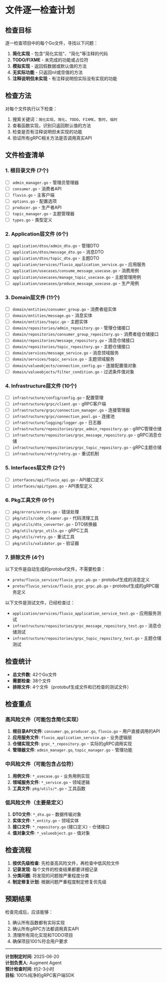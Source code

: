 # 文件逐一检查计划

## 检查目标

逐一检查项目中的每个Go文件，寻找以下问题：
1. **简化实现** - 包含"简化实现"、"简化"等注释的代码
2. **TODO/FIXME** - 未完成的功能或占位符
3. **模拟实现** - 返回假数据或默认值的方法
4. **无实际功能** - 只返回nil或空值的方法
5. **注释说明但未实现** - 有注释说明但实际没有实现的功能

## 检查方法

对每个文件执行以下检查：
1. 搜索关键词：`简化实现`、`简化`、`TODO`、`FIXME`、`暂时`、`临时`
2. 查看函数实现，识别只返回默认值的方法
3. 检查是否有注释说明但未实现的功能
4. 验证所有gRPC相关方法是否调用真实API

## 文件检查清单

### 1. 根目录文件 (7个)
- [ ] `admin_manager.go` - 管理员管理器
- [ ] `consumer.go` - 消费者API
- [ ] `fluvio.go` - 主客户端
- [ ] `options.go` - 配置选项
- [ ] `producer.go` - 生产者API
- [ ] `topic_manager.go` - 主题管理器
- [ ] `types.go` - 类型定义

### 2. Application层文件 (6个)
- [ ] `application/dtos/admin_dto.go` - 管理DTO
- [ ] `application/dtos/message_dto.go` - 消息DTO
- [ ] `application/dtos/topic_dto.go` - 主题DTO
- [ ] `application/services/fluvio_application_service.go` - 应用服务
- [ ] `application/usecases/consume_message_usecase.go` - 消费用例
- [ ] `application/usecases/manage_topic_usecase.go` - 主题管理用例
- [ ] `application/usecases/produce_message_usecase.go` - 生产用例

### 3. Domain层文件 (11个)
- [ ] `domain/entities/consumer_group.go` - 消费者组实体
- [ ] `domain/entities/message.go` - 消息实体
- [ ] `domain/entities/topic.go` - 主题实体
- [ ] `domain/repositories/admin_repository.go` - 管理仓储接口
- [ ] `domain/repositories/consumer_group_repository.go` - 消费者组仓储接口
- [ ] `domain/repositories/message_repository.go` - 消息仓储接口
- [ ] `domain/repositories/topic_repository.go` - 主题仓储接口
- [ ] `domain/services/message_service.go` - 消息领域服务
- [ ] `domain/services/topic_service.go` - 主题领域服务
- [ ] `domain/valueobjects/connection_config.go` - 连接配置值对象
- [ ] `domain/valueobjects/filter_condition.go` - 过滤条件值对象

### 4. Infrastructure层文件 (10个)
- [ ] `infrastructure/config/config.go` - 配置管理
- [ ] `infrastructure/grpc/client.go` - gRPC客户端
- [ ] `infrastructure/grpc/connection_manager.go` - 连接管理器
- [ ] `infrastructure/grpc/connection_pool.go` - 连接池
- [ ] `infrastructure/logging/logger.go` - 日志器
- [ ] `infrastructure/repositories/grpc_admin_repository.go` - gRPC管理仓储
- [ ] `infrastructure/repositories/grpc_message_repository.go` - gRPC消息仓储
- [ ] `infrastructure/repositories/grpc_topic_repository.go` - gRPC主题仓储
- [ ] `infrastructure/retry/retry.go` - 重试机制

### 5. Interfaces层文件 (2个)
- [ ] `interfaces/api/fluvio_api.go` - API接口定义
- [ ] `interfaces/api/types.go` - API类型定义

### 6. Pkg工具文件 (6个)
- [ ] `pkg/errors/errors.go` - 错误处理
- [ ] `pkg/utils/code_cleaner.go` - 代码清理工具
- [ ] `pkg/utils/dto_converter.go` - DTO转换器
- [ ] `pkg/utils/grpc_utils.go` - gRPC工具
- [ ] `pkg/utils/retry.go` - 重试工具
- [ ] `pkg/utils/validator.go` - 验证器

### 7. 排除文件 (4个)
以下文件是自动生成的protobuf文件，不需要检查：
- `proto/fluvio_service/fluvio_grpc.pb.go` - protobuf生成的消息定义
- `proto/fluvio_service/fluvio_grpc_grpc.pb.go` - protobuf生成的gRPC服务定义

以下文件是测试文件，已经检查过：
- `application/services/fluvio_application_service_test.go` - 应用服务测试
- `infrastructure/repositories/grpc_message_repository_test.go` - 消息仓储测试
- `infrastructure/repositories/grpc_topic_repository_test.go` - 主题仓储测试

## 检查统计

- **总文件数**: 42个Go文件
- **需要检查**: 38个文件
- **排除文件**: 4个文件（protobuf生成文件和已检查的测试文件）

## 检查重点

### 高风险文件（可能包含简化实现）
1. **根目录API文件**: `consumer.go`, `producer.go`, `fluvio.go` - 用户直接调用的API
2. **应用服务文件**: `fluvio_application_service.go` - 业务逻辑层
3. **仓储实现文件**: `grpc_*_repository.go` - 实际的gRPC调用实现
4. **管理器文件**: `admin_manager.go`, `topic_manager.go` - 管理功能

### 中风险文件（可能包含占位符）
1. **用例文件**: `*_usecase.go` - 业务用例实现
2. **领域服务文件**: `*_service.go` - 领域逻辑
3. **工具文件**: `pkg/utils/*.go` - 工具函数

### 低风险文件（主要是定义）
1. **DTO文件**: `*_dto.go` - 数据传输对象
2. **实体文件**: `*_entity.go` - 领域实体
3. **接口文件**: `*_repository.go` (接口定义) - 仓储接口
4. **值对象文件**: `*_valueobject.go` - 值对象

## 检查流程

1. **按优先级检查**: 先检查高风险文件，再检查中低风险文件
2. **记录发现**: 每个文件的检查结果都要详细记录
3. **分类问题**: 将发现的问题按严重程度分类
4. **制定修复计划**: 根据问题严重程度制定修复优先级

## 预期结果

检查完成后，应该能够：
1. 确认所有函数都有实际实现
2. 确认所有gRPC方法都调用真实API
3. 清理所有简化实现和TODO项目
4. 确保项目100%符合用户要求

---

**计划制定时间**: 2025-06-20  
**计划负责人**: Augment Agent  
**预计检查时间**: 约2-3小时  
**目标**: 100%纯净的gRPC客户端SDK
